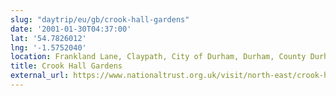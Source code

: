 ```yaml
---
slug: "daytrip/eu/gb/crook-hall-gardens"
date: '2001-01-30T04:37:00'
lat: '54.7826012'
lng: '-1.5752040'
location: Frankland Lane, Claypath, City of Durham, Durham, County Durham, North East, England, DH1 5SZ, United Kingdom
title: Crook Hall Gardens
external_url: https://www.nationaltrust.org.uk/visit/north-east/crook-hall-gardens
---
```



